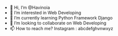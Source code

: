 - 👋 Hi, I’m @Havinoia
- 👀 I’m interested in Web Developing
- 🌱 I’m currently learning Python Framework Django
- 💞️ I’m looking to collaborate on Web Developing
- 📫 How to reach me? Instagram : abcdefghvnwxyz
